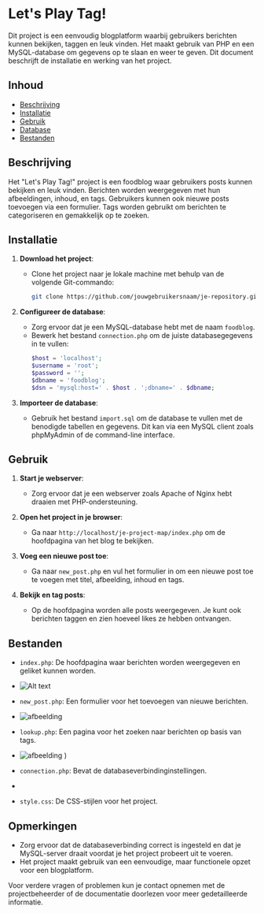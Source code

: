 # Let's Play Tag!

Dit project is een eenvoudig blogplatform waarbij gebruikers berichten kunnen bekijken, taggen en leuk vinden. Het maakt gebruik van PHP en een MySQL-database om gegevens op te slaan en weer te geven. Dit document beschrijft de installatie en werking van het project.

## Inhoud

- [Beschrijving](#beschrijving)
- [Installatie](#installatie)
- [Gebruik](#gebruik)
- [Database](#database)
- [Bestanden](#bestanden)

## Beschrijving

Het "Let's Play Tag!" project is een foodblog waar gebruikers posts kunnen bekijken en leuk vinden. Berichten worden weergegeven met hun afbeeldingen, inhoud, en tags. Gebruikers kunnen ook nieuwe posts toevoegen via een formulier. Tags worden gebruikt om berichten te categoriseren en gemakkelijk op te zoeken.

## Installatie

1. **Download het project**:
   - Clone het project naar je lokale machine met behulp van de volgende Git-commando:
     ```bash
     git clone https://github.com/jouwgebruikersnaam/je-repository.git
     ```

2. **Configureer de database**:
   - Zorg ervoor dat je een MySQL-database hebt met de naam `foodblog`.
   - Bewerk het bestand `connection.php` om de juiste databasegegevens in te vullen:
     ```php
     $host = 'localhost';
     $username = 'root';
     $password = '';
     $dbname = 'foodblog';
     $dsn = 'mysql:host=' . $host . ';dbname=' . $dbname;
     ```

3. **Importeer de database**:
   - Gebruik het bestand `import.sql` om de database te vullen met de benodigde tabellen en gegevens. Dit kan via een MySQL client zoals phpMyAdmin of de command-line interface.

## Gebruik

1. **Start je webserver**:
   - Zorg ervoor dat je een webserver zoals Apache of Nginx hebt draaien met PHP-ondersteuning.

2. **Open het project in je browser**:
   - Ga naar `http://localhost/je-project-map/index.php` om de hoofdpagina van het blog te bekijken.

3. **Voeg een nieuwe post toe**:
   - Ga naar `new_post.php` en vul het formulier in om een nieuwe post toe te voegen met titel, afbeelding, inhoud en tags.

4. **Bekijk en tag posts**:
   - Op de hoofdpagina worden alle posts weergegeven. Je kunt ook berichten taggen en zien hoeveel likes ze hebben ontvangen.

## Bestanden

- `index.php`: De hoofdpagina waar berichten worden weergegeven en geliket kunnen worden.
- ![Alt text](![afbeelding](https://github.com/user-attachments/assets/1595b07f-bbba-4ed0-8561-d14b5d0f7fa5)
)

- `new_post.php`: Een formulier voor het toevoegen van nieuwe berichten.
- ![afbeelding](![afbeelding](https://github.com/user-attachments/assets/41f049b4-768b-4166-bae5-21cb0b5437cb)
)

- `lookup.php`: Een pagina voor het zoeken naar berichten op basis van tags.
- ![afbeelding](![![afbeelding](https://github.com/user-attachments/assets/62481aa9-62b1-4b54-b1a1-e18c120edc47)
)
)
- `connection.php`: Bevat de databaseverbindinginstellingen.
- 
- `style.css`: De CSS-stijlen voor het project.

## Opmerkingen

- Zorg ervoor dat de databaseverbinding correct is ingesteld en dat je MySQL-server draait voordat je het project probeert uit te voeren.
- Het project maakt gebruik van een eenvoudige, maar functionele opzet voor een blogplatform.

Voor verdere vragen of problemen kun je contact opnemen met de projectbeheerder of de documentatie doorlezen voor meer gedetailleerde informatie.
